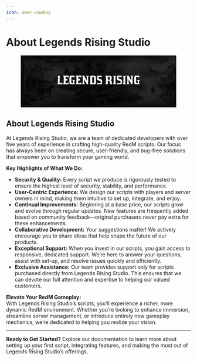 ```yaml
---
icon: user-cowboy
---
```


# About Legends Rising Studio

<figure><img src=".gitbook/assets/banner.png" alt=""><figcaption></figcaption></figure>

## About Legends Rising Studio

At Legends Rising Studio, we are a team of dedicated developers with over five years of experience in crafting high-quality RedM scripts. Our focus has always been on creating secure, user-friendly, and bug-free solutions that empower you to transform your gaming world.

**Key Highlights of What We Do:**

* **Security & Quality:** Every script we produce is rigorously tested to ensure the highest level of security, stability, and performance.
* **User-Centric Experience:** We design our scripts with players and server owners in mind, making them intuitive to set up, integrate, and enjoy.
* **Continual Improvements:** Beginning at a base price, our scripts grow and evolve through regular updates. New features are frequently added based on community feedback—original purchasers never pay extra for these enhancements.
* **Collaborative Development:** Your suggestions matter! We actively encourage you to share ideas that help shape the future of our products.
* **Exceptional Support:** When you invest in our scripts, you gain access to responsive, dedicated support. We’re here to answer your questions, assist with set-up, and resolve issues quickly and efficiently.
* **Exclusive Assistance:** Our team provides support only for scripts purchased directly from Legends Rising Studio. This ensures that we can devote our full attention and expertise to helping our valued customers.

**Elevate Your RedM Gameplay:**\
With Legends Rising Studio’s scripts, you’ll experience a richer, more dynamic RedM environment. Whether you’re looking to enhance immersion, streamline server management, or introduce entirely new gameplay mechanics, we’re dedicated to helping you realize your vision.

***

**Ready to Get Started?** Explore our documentation to learn more about setting up your first script, integrating features, and making the most out of Legends Rising Studio’s offerings.
